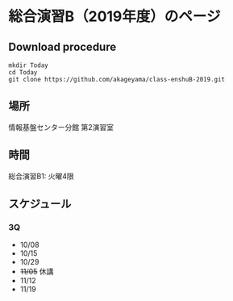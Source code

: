# 総合演習B（2019年度）のページ

## Download procedure
```
mkdir Today
cd Today
git clone https://github.com/akageyama/class-enshuB-2019.git
```


## 場所

情報基盤センター分館 第2演習室

## 時間

総合演習B1: 火曜4限

## スケジュール

### 3Q
- 10/08
- 10/15
- 10/29
- ~~11/05~~ 休講
- 11/12
- 11/19

